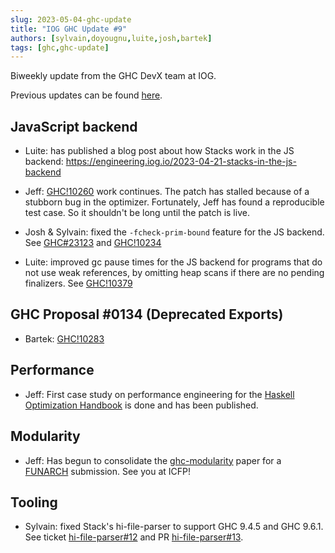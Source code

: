 ```yaml
---
slug: 2023-05-04-ghc-update
title: "IOG GHC Update #9"
authors: [sylvain,doyougnu,luite,josh,bartek]
tags: [ghc,ghc-update]
---
```


Biweekly update from the GHC DevX team at IOG.

Previous updates can be found [here](https://engineering.iog.io/tags/ghc-update).

## JavaScript backend

- Luite: has published a blog post about how Stacks work in the JS backend:
https://engineering.iog.io/2023-04-21-stacks-in-the-js-backend

- Jeff: [GHC!10260](https://gitlab.haskell.org/ghc/ghc/-/merge_requests/10260)
  work continues. The patch has stalled because of a stubborn bug in the
  optimizer. Fortunately, Jeff has found a reproducible test case. So it
  shouldn't be long until the patch is live.
  
- Josh & Sylvain: fixed the `-fcheck-prim-bound` feature for the JS backend.
See [GHC#23123](https://gitlab.haskell.org/ghc/ghc/-/issues/23123) and
[GHC!10234](https://gitlab.haskell.org/ghc/ghc/-/merge_requests/10234)

- Luite: improved gc pause times for the JS backend for programs that do not
use weak references, by omitting heap scans if there are no pending finalizers.
See [GHC!10379](https://gitlab.haskell.org/ghc/ghc/-/merge_requests/10379)

## GHC Proposal #0134 (Deprecated Exports)

- Bartek: [GHC!10283](https://gitlab.haskell.org/ghc/ghc/-/merge_requests/10283)

## Performance

- Jeff: First case study on performance engineering for the [Haskell
Optimization
Handbook](https://input-output-hk.github.io/hs-opt-handbook.github.io/) is done
and has been published.

## Modularity

- Jeff: Has begun to consolidate the
  [ghc-modularity](https://hsyl20.fr/home/files/papers/2022-ghc-modularity.pdf)
  paper for a
  [FUNARCH](https://icfp23.sigplan.org/home/funarch-2023#Call-for-Papers)
  submission. See you at ICFP!

## Tooling

- Sylvain: fixed Stack's hi-file-parser to support GHC 9.4.5 and GHC 9.6.1. See
  ticket
  [hi-file-parser#12](https://github.com/commercialhaskell/hi-file-parser/issues/12)
  and PR
  [hi-file-parser#13](https://github.com/commercialhaskell/hi-file-parser/pull/14).



